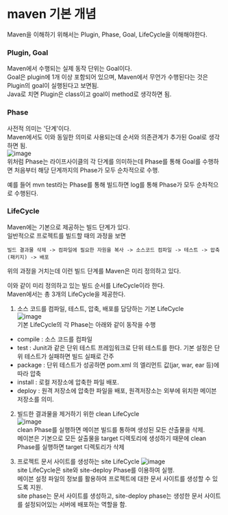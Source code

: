 # maven 기본 개념
Maven을 이해하기 위해서는 Plugin, Phase, Goal, LifeCycle을 이해해야한다.  

### Plugin, Goal
Maven에서 수행되는 실제 동작 단위는 Goal이다.  
Goal은 plugin에 1개 이상 포함되어 있으며, Maven에서 무언가 수행된다는 것은 Plugin의 goal이 실행된다고 보면됨.  
Java로 치면 Plugin은 class이고 goal이 method로 생각하면 됨.  

### Phase
사전적 의미는 '단계'이다.  
Maven에서도 이와 동일한 의미로 사용되는데 순서와 의존관계가 추가된 Goal로 생각하면 됨.  
![image](https://user-images.githubusercontent.com/67637716/167544418-5ccb1a54-4fc0-41cf-a0d2-ede1600180c2.png)  
위처럼 Phase는 라이프사이클의 각 단계를 의미하는데 Phase를 통해 Goal를 수행하면 처음부터 해당 단계까지의 Phase가 모두 순차적으로 수행.  

예를 들어 mvn test라는 Phase를 통해 빌드하면 log를 통해 Phase가 모두 순차적으로 수행된다.  

### LifeCycle
Maven에는 기본으로 제공하는 빌드 단계가 있다.  
일반적으로 프로젝트를 빌드할 때의 과정을 보면  
``` 
빌드 결과물 삭제 -> 컴파일에 필요한 자원을 복사 -> 소스코드 컴파일 -> 테스트 -> 압축(패키지) -> 배포
```  
위의 과정을 거치는데 이런 빌드 단계를 Maven은 미리 정의하고 있다.  

이와 같이 미리 정의하고 있는 빌드 순서를 LifeCycle이라 한다.  
Maven에서는 총 3개의 LifeCycle을 제공한다.  

1. 소스 코드를 컴파일, 테스트, 압축, 배포를 담당하는 기본 LifeCycle  
![image](https://user-images.githubusercontent.com/67637716/167544751-b601fb28-f7be-4d7a-9d66-7521f4bfc0af.png)  
기본 LifeCycle의 각 Phase는 아래와 같이 동작을 수행  
- compile : 소스 코드를 컴파일
- test : Junit과 같은 단위 테스트 프레임워크로 단위 테스트를 한다. 기본 설정은 단위 테스트가 실패하면 빌드 실패로 간주
- package : 단위 테스트가 성공하면 pom.xml 의 <packagin /> 엘리먼트 값(jar, war, ear 등)에 따라 압축
- install : 로컬 저장소에 압축한 파일 배포.
- deploy : 원격 저장소에 압축한 파일을 배포, 원격저장소는 외부에 위치한 메이븐 저장소를 의미.

2. 빌드한 결과물을 제거하기 위한 clean LifeCycle  
![image](https://user-images.githubusercontent.com/67637716/167545074-03642aae-5b35-482f-b77e-e667be78721f.png)  
clean Phase를 실행하면 메이븐 빌드를 통하며 생성된 모든 산출물을 삭제.  
메이븐은 기본으로 모든 살출물을 target 디렉토리에 생성하기 때문에 clean Phase를 실행하면 target 디렉토리가 삭제

3. 프로젝트 문서 사이트를 생성하는 site LifeCycle
![image](https://user-images.githubusercontent.com/67637716/167545186-1a171fbf-11c0-4469-bd3b-4193cd249550.png)  
site LifeCycle은 site와 site-deploy Phase를 이용하여 실행.  
메이븐 설정 파일의 정보를 활용하여 프로젝트에 대한 문서 사이트를 생성할 수 있도록 지원.  
site phase는 문서 사이트를 생성하고, site-deploy phase는 생성한 문서 사이트를 설정되어있는 서버에 배포하는 역할을 함.  




